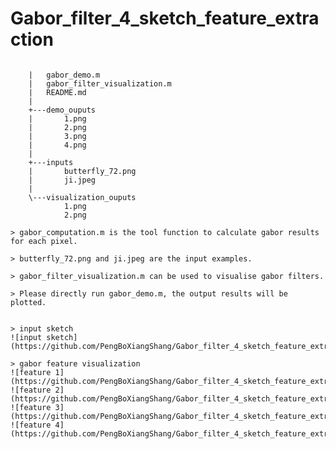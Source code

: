 # Gabor_filter_4_sketch_feature_extraction

> ```   |   gabor_computation.m
		|   gabor_demo.m
		|   gabor_filter_visualization.m
		|   README.md
		|
		+---demo_ouputs
		|       1.png
		|       2.png
		|       3.png
		|       4.png
		|
		+---inputs
		|       butterfly_72.png
		|       ji.jpeg
		|
		\---visualization_ouputs
		        1.png
		        2.png
```
> gabor_computation.m is the tool function to calculate gabor results for each pixel.

> butterfly_72.png and ji.jpeg are the input examples.

> gabor_filter_visualization.m can be used to visualise gabor filters.

> Please directly run gabor_demo.m, the output results will be plotted.


> input sketch
![input sketch](https://github.com/PengBoXiangShang/Gabor_filter_4_sketch_feature_extraction/raw/master/inputs/butterfly_72.png)

> gabor feature visualization
![feature 1](https://github.com/PengBoXiangShang/Gabor_filter_4_sketch_feature_extraction/blob/master/demo_ouputs/1.png)
![feature 2](https://github.com/PengBoXiangShang/Gabor_filter_4_sketch_feature_extraction/blob/master/demo_ouputs/2.png)
![feature 3](https://github.com/PengBoXiangShang/Gabor_filter_4_sketch_feature_extraction/blob/master/demo_ouputs/3.png)
![feature 4](https://github.com/PengBoXiangShang/Gabor_filter_4_sketch_feature_extraction/blob/master/demo_ouputs/4.png)